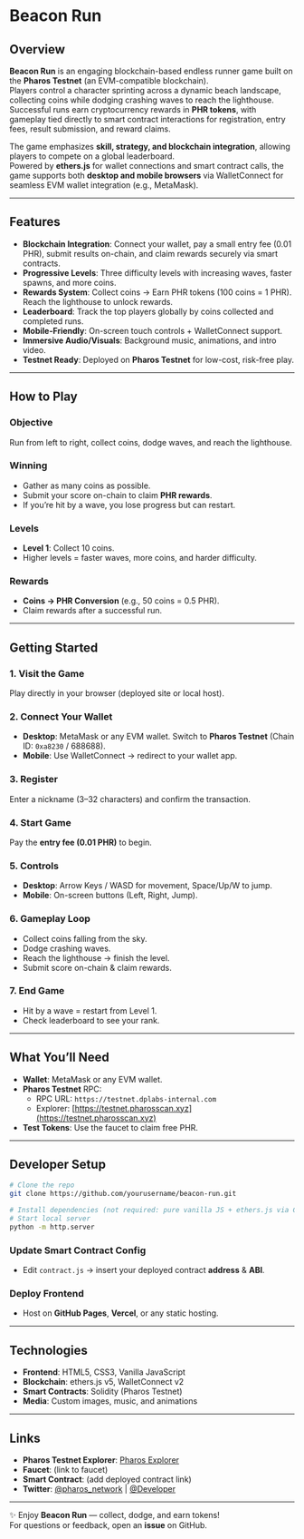 # Beacon Run

## Overview
**Beacon Run** is an engaging blockchain-based endless runner game built on the **Pharos Testnet** (an EVM-compatible blockchain).  
Players control a character sprinting across a dynamic beach landscape, collecting coins while dodging crashing waves to reach the lighthouse.  
Successful runs earn cryptocurrency rewards in **PHR tokens**, with gameplay tied directly to smart contract interactions for registration, entry fees, result submission, and reward claims.

The game emphasizes **skill, strategy, and blockchain integration**, allowing players to compete on a global leaderboard.  
Powered by **ethers.js** for wallet connections and smart contract calls, the game supports both **desktop and mobile browsers** via WalletConnect for seamless EVM wallet integration (e.g., MetaMask).  

---

## Features
- **Blockchain Integration**: Connect your wallet, pay a small entry fee (0.01 PHR), submit results on-chain, and claim rewards securely via smart contracts.  
- **Progressive Levels**: Three difficulty levels with increasing waves, faster spawns, and more coins.  
- **Rewards System**: Collect coins → Earn PHR tokens (100 coins = 1 PHR). Reach the lighthouse to unlock rewards.  
- **Leaderboard**: Track the top players globally by coins collected and completed runs.  
- **Mobile-Friendly**: On-screen touch controls + WalletConnect support.  
- **Immersive Audio/Visuals**: Background music, animations, and intro video.  
- **Testnet Ready**: Deployed on **Pharos Testnet** for low-cost, risk-free play.  

---

## How to Play
### Objective
Run from left to right, collect coins, dodge waves, and reach the lighthouse.  

### Winning
- Gather as many coins as possible.  
- Submit your score on-chain to claim **PHR rewards**.  
- If you’re hit by a wave, you lose progress but can restart.  

### Levels
- **Level 1**: Collect 10 coins.  
- Higher levels = faster waves, more coins, and harder difficulty.  

### Rewards
- **Coins → PHR Conversion** (e.g., 50 coins = 0.5 PHR).  
- Claim rewards after a successful run.  

---

## Getting Started

### 1. Visit the Game
Play directly in your browser (deployed site or local host).  

### 2. Connect Your Wallet
- **Desktop**: MetaMask or any EVM wallet. Switch to **Pharos Testnet** (Chain ID: `0xa8230` / 688688).  
- **Mobile**: Use WalletConnect → redirect to your wallet app.  

### 3. Register
Enter a nickname (3–32 characters) and confirm the transaction.  

### 4. Start Game
Pay the **entry fee (0.01 PHR)** to begin.  

### 5. Controls
- **Desktop**: Arrow Keys / WASD for movement, Space/Up/W to jump.  
- **Mobile**: On-screen buttons (Left, Right, Jump).  

### 6. Gameplay Loop
- Collect coins falling from the sky.  
- Dodge crashing waves.  
- Reach the lighthouse → finish the level.  
- Submit score on-chain & claim rewards.  

### 7. End Game
- Hit by a wave = restart from Level 1.  
- Check leaderboard to see your rank.  

---

## What You’ll Need
- **Wallet**: MetaMask or any EVM wallet.  
- **Pharos Testnet** RPC:  
  - RPC URL: `https://testnet.dplabs-internal.com`  
  - Explorer: [https://testnet.pharosscan.xyz](https://testnet.pharosscan.xyz)  
- **Test Tokens**: Use the faucet to claim free PHR.  

---

## Developer Setup

```bash
# Clone the repo
git clone https://github.com/yourusername/beacon-run.git

# Install dependencies (not required: pure vanilla JS + ethers.js via CDN)
# Start local server
python -m http.server
```

### Update Smart Contract Config
- Edit `contract.js` → insert your deployed contract **address** & **ABI**.  

### Deploy Frontend
- Host on **GitHub Pages**, **Vercel**, or any static hosting.  

---

## Technologies
- **Frontend**: HTML5, CSS3, Vanilla JavaScript  
- **Blockchain**: ethers.js v5, WalletConnect v2  
- **Smart Contracts**: Solidity (Pharos Testnet)  
- **Media**: Custom images, music, and animations  

---

## Links
- **Pharos Testnet Explorer**: [Pharos Explorer](https://testnet.pharosscan.xyz)  
- **Faucet**: (link to faucet)  
- **Smart Contract**: (add deployed contract link)  
- **Twitter**: [@pharos_network](https://twitter.com/pharos_network) | [@Developer](https://twitter.com/)  

---

✨ Enjoy **Beacon Run** — collect, dodge, and earn tokens!  
For questions or feedback, open an **issue** on GitHub.  
